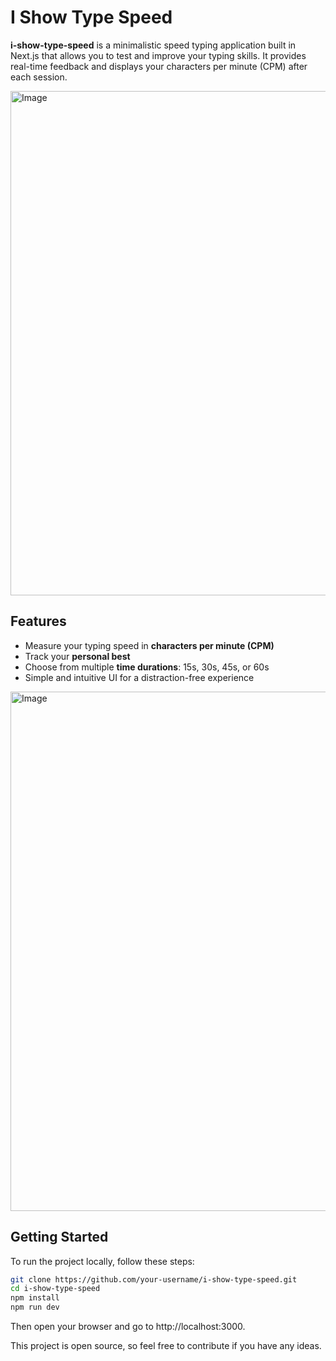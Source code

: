 # I Show Type Speed

**i-show-type-speed** is a minimalistic speed typing application built in Next.js that allows you to test and improve your typing skills. It provides real-time feedback and displays your characters per minute (CPM) after each session.

<img width="1521" height="807" alt="Image" src="https://github.com/user-attachments/assets/b587c88e-c9e3-48bf-b32e-e78e4b90e68f" />

## Features

- Measure your typing speed in **characters per minute (CPM)**
- Track your **personal best**
- Choose from multiple **time durations**: 15s, 30s, 45s, or 60s
- Simple and intuitive UI for a distraction-free experience
  
<img width="1571" height="831" alt="Image" src="https://github.com/user-attachments/assets/47bc6614-1296-4c2f-8571-b90f31c0434b" />

## Getting Started

To run the project locally, follow these steps:

```bash
git clone https://github.com/your-username/i-show-type-speed.git
cd i-show-type-speed
npm install
npm run dev
```

Then open your browser and go to http://localhost:3000.


This project is open source, so feel free to contribute if you have any ideas.
